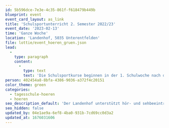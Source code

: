 ```yaml
---
id: 5b596dce-7e3e-4c35-861f-f618479b449b
blueprint: event
event_card_layout: as_link
title: 'Schulsportunterricht 2. Semester 2022/23'
event_date: '2023-02-13'
time: 'Ganze Woche'
location: 'Landenhof, 5035 Unterentfelden'
file: lottie/event_hoeren_gruen.json
lead:
  -
    type: paragraph
    content:
      -
        type: text
        text: 'Die Schulsportkurse beginnen in der 1. Schulwoche nach den Sportferien wieder.'
person: 402454a8-8bfa-4386-9036-a372f4c20151
color_theme: green
categories:
  - tagesschule-hoeren
  - hoeren
seo_description_default: 'Der Landenhof unterstützt hör- und sehbeeinträchtigte Kinder & Jugendliche in ihrem selbstbestimmten Leben durch Förderung ihrer Fähigkeiten & Entwicklung'
seo_hidden: false
updated_by: 04e1ae9a-6ef8-4ba0-931b-7cd69cc0d3a2
updated_at: 1676031606
---
```

